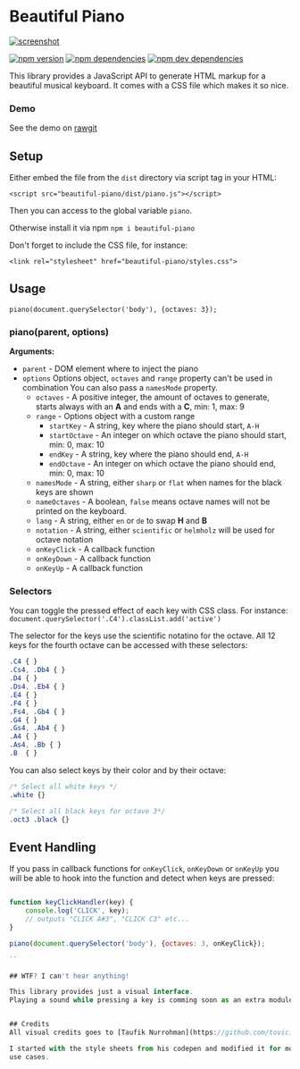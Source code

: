 # Beautiful Piano

[![screenshot](./piano.png)](./piano.png)


[![npm version](https://img.shields.io/npm/v/beautiful-piano.svg)](https://www.npmjs.com/package/beautiful-piano)
[![npm dependencies](https://img.shields.io/david/MusicJS/beautiful-piano.svg)](https://david-dm.org/MusicJS/beautiful-piano)
[![npm dev dependencies](https://img.shields.io/david/dev/MusicJS/beautiful-piano.svg)](https://david-dm.org/MusicJS/beautiful-piano#info=devDependencies)

This library provides a JavaScript API to generate HTML markup for a
beautiful musical keyboard. It comes with a CSS file which makes it so nice.

### Demo

See the demo on [rawgit](https://rawgit.com/MusicJS/beautiful-piano/master/demo/index.html)

## Setup
Either embed the file from the `dist` directory via script tag in your HTML:

```
<script src="beautiful-piano/dist/piano.js"></script>
```

Then you can access to the global variable `piano`.

Otherwise install it via npm `npm i beautiful-piano`

Don't forget to include the CSS file, for instance:

```
<link rel="stylesheet" href="beautiful-piano/styles.css">
```

## Usage

```
piano(document.querySelector('body'), {octaves: 3});
```

### piano(parent, options)

__Arguments:__
- `parent` - DOM element where to inject the piano
- `options` Options object, `octaves` and `range` property can't be used in combination
You can also pass a `namesMode` property.  
	- `octaves` - A positive integer, the amount of octaves to generate,
	starts always with an __A__ and ends with a __C__, min: 1, max: 9
	- `range` - Options object with a custom range
		- `startKey` - A string, key where the piano should start, `A-H`
		- `startOctave` - An integer on which octave the piano should start, min: 0, max: 10
		- `endKey` - A string, key where the piano should end, `A-H`
		- `endOctave` - An integer on which octave the piano should end, min: 0, max: 10
	- `namesMode` - A string, either `sharp` or `flat` when names for the black keys are shown
	- `nameOctaves` - A boolean, `false` means octave names will not be printed on the keyboard. 
	- `lang` - A string, either `en` or `de` to swap __H__ and __B__
	- `notation` - A string, either `scientific` or `helmholz` will be used for octave notation
	- `onKeyClick` - A callback function
	- `onKeyDown` - A callback function
	- `onKeyUp` - A callback function

### Selectors

You can toggle the pressed effect of each key with CSS class.
For instance: `document.querySelector('.C4').classList.add('active')`

The selector for the keys use the scientific notatino for the octave.
All 12 keys for the fourth octave can be accessed with these selectors:


```css
.C4 { }
.Cs4, .Db4 { }
.D4 { }
.Ds4, .Eb4 { }
.E4 { }
.F4 { }
.Fs4, .Gb4 { }
.G4 { }
.Gs4, .Ab4 { }
.A4 { }
.As4, .Bb { }
.B  { } 
```

You can also select keys by their color and by their octave:

```css
/* Select all white keys */
.white {}

/* Select all black keys for octave 3*/
.oct3 .black {}
```

## Event Handling

If you pass in callback functions for `onKeyClick`, `onKeyDown` or `onKeyUp` you will be able to hook into the function and detect when keys are pressed:

``` js

function keyClickHandler(key) {
	console.log('CLICK', key); 
	// outputs "CLICK A#3", "CLICK C3" etc...
}

piano(document.querySelector('body'), {octaves: 3, onKeyClick});

``

## WTF? I can't hear anything!

This library provides just a visual interface.
Playing a sound while pressing a key is comming soon as an extra module.


## Credits
All visual credits goes to [Taufik Nurrohman](https://github.com/tovic)

I started with the style sheets from his codepen and modified it for more dynamic
use cases.

